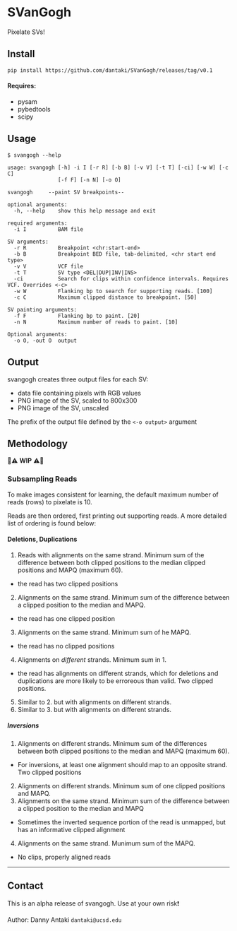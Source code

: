 # SVanGogh
Pixelate SVs!

## Install

`pip install https://github.com/dantaki/SVanGogh/releases/tag/v0.1`

#### Requires:

* pysam
* pybedtools
* scipy

## Usage

```
$ svangogh --help

usage: svangogh [-h] -i I [-r R] [-b B] [-v V] [-t T] [-ci] [-w W] [-c C]
                [-f F] [-n N] [-o O]

svangogh     --paint SV breakpoints--

optional arguments:
  -h, --help    show this help message and exit

required arguments:
  -i I          BAM file

SV arguments:
  -r R          Breakpoint <chr:start-end>
  -b B          Breakpoint BED file, tab-delimited, <chr start end type>
  -v V          VCF file
  -t T          SV type <DEL|DUP|INV|INS>
  -ci           Search for clips within confidence intervals. Requires VCF. Overrides <-c>
  -w W          Flanking bp to search for supporting reads. [100]
  -c C          Maximum clipped distance to breakpoint. [50]

SV painting arguments:
  -f F          Flanking bp to paint. [20]
  -n N          Maximum number of reads to paint. [10]

Optional arguments:
  -o O, -out O  output
```

## Output

svangogh creates three output files for each SV: 

* data file containing pixels with RGB values 
* PNG image of the SV, scaled to 800x300
* PNG image of the SV, unscaled

The prefix of the output file defined by the `<-o output>` argument

## Methodology

:construction::warning: **WIP** :warning::construction:

### Subsampling Reads 
To make images consistent for learning, the default maximum number of reads (rows) to pixelate is 10.  

Reads are then ordered, first printing out supporting reads. A more detailed list of ordering is found below:

#### Deletions, Duplications

1. Reads with alignments on the same strand. Minimum sum of the difference between both clipped positions to the median clipped positions and MAPQ (maximum 60). 
  * the read has two clipped positions
2. Alignments on the same strand. Minimum sum of the difference between a clipped position to the median and MAPQ.
  * the read has one clipped position
3. Alignments on the same strand. Minimum sum of he MAPQ.
  * the read has no clipped positions
4. Alignments on *different* strands. Minimum sum in 1.
  * the read has alignments on different strands, which for deletions and duplications are more likely to be erroreous than valid. Two clipped positions.
5. Similar to 2. but with alignments on different strands.
6. Similar to 3. but with alignments on different strands.

##### Inversions

1. Alignments on different strands. Minimum sum of the differences between both clipped positions to the median and MAPQ (maximum 60). 
  * For inversions, at least one alignment should map to an opposite strand. Two clipped positions
2. Alignments on different strands. Minimum sum of one clipped positions and MAPQ.
3. Alignments on the same strand. Minimum sum of the difference between a clipped position to the median and MAPQ
  * Sometimes the inverted sequence portion of the read is unmapped, but has an informative clipped alignment
4. Alignments on the same strand. Munimum sum of the MAPQ.
  * No clips, properly aligned reads


--- 

## Contact

This is an alpha release of svangogh. Use at your own risk:exclamation:

Author: Danny Antaki `dantaki@ucsd.edu`
